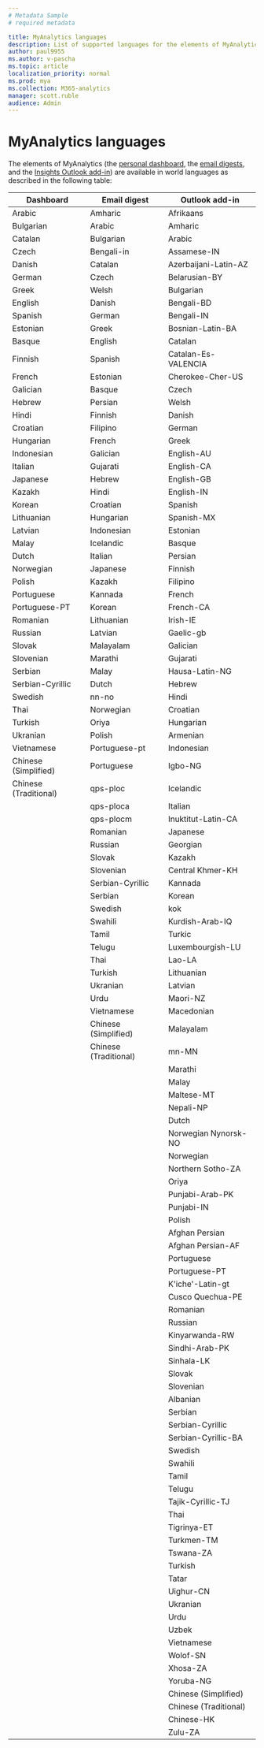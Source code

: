 ```yaml
---
# Metadata Sample
# required metadata

title: MyAnalytics languages
description: List of supported languages for the elements of MyAnalytics
author: paul9955
ms.author: v-pascha
ms.topic: article
localization_priority: normal 
ms.prod: mya
ms.collection: M365-analytics
manager: scott.ruble
audience: Admin
---
```


# MyAnalytics languages

The elements of MyAnalytics (the [personal dashboard](../use/dashboard-2.md), the [email digests](../use/email-digest-2.md), and the [Insights Outlook add-in](../use/add-in.md)) are available in world languages as described in the following table: 

  |  	Dashboard	  |  	Email digest	  |  	Outlook add-in	  |  
  |  	----	  |  	----	  |  	----	  |  
  |  	Arabic	  |  	Amharic	  |  	Afrikaans	  |  
  |  	Bulgarian	  |  	Arabic	  |  	Amharic	  |  
  |  	Catalan	  |  	Bulgarian	  |  	Arabic	  |  
  |  	Czech	  |  	Bengali-in	  |  	Assamese-IN	  |  
  |  	Danish	  |  	Catalan	  |  	Azerbaijani-Latin-AZ	  |  
  |  	German	  |  	Czech	  |  	Belarusian-BY	  |  
  |  	Greek	  |  	Welsh	  |  	Bulgarian	  |  
  |  	English	  |  	Danish	  |  	Bengali-BD	  |  
  |  	Spanish	  |  	German	  |  	Bengali-IN	  |  
  |  	Estonian	  |  	Greek	  |  	Bosnian-Latin-BA	  |  
  |  	Basque	  |  	English	  |  	Catalan	  |  
  |  	Finnish	  |  	Spanish	  |  	Catalan-Es-VALENCIA	  |  
  |  	French	  |  	Estonian	  |  	Cherokee-Cher-US	  |  
  |  	Galician	  |  	Basque	  |  	Czech	  |  
  |  	Hebrew	  |  	Persian	  |  	Welsh	  |  
  |  	Hindi	  |  	Finnish	  |  	Danish	  |  
  |  	Croatian	  |  	Filipino	  |  	German	  |  
  |  	Hungarian	  |  	French	  |  	Greek	  |  
  |  	Indonesian	  |  	Galician	  |  	English-AU	  |  
  |  	Italian	  |  	Gujarati	  |  	English-CA	  |  
  |  	Japanese	  |  	Hebrew	  |  	English-GB	  |  
  |  	Kazakh	  |  	Hindi	  |  	English-IN	  |  
  |  	Korean	  |  	Croatian	  |  	Spanish	  |  
  |  	Lithuanian	  |  	Hungarian	  |  	Spanish-MX	  |  
  |  	Latvian	  |  	Indonesian	  |  	Estonian	  |  
  |  	Malay	  |  	Icelandic	  |  	Basque	  |  
  |  	Dutch	  |  	Italian	  |  	Persian	  |  
  |  	Norwegian	  |  	Japanese	  |  	Finnish	  |  
  |  	Polish	  |  	Kazakh	  |  	Filipino	  |  
  |  	Portuguese	  |  	Kannada	  |  	French	  |  
  |  	Portuguese-PT	  |  	Korean	  |  	French-CA	  |  
  |  	Romanian	  |  	Lithuanian	  |  	Irish-IE	  |  
  |  	Russian	  |  	Latvian	  |  	Gaelic-gb	  |  
  |  	Slovak	  |  	Malayalam	  |  	Galician	  |  
  |  	Slovenian	  |  	Marathi	  |  	Gujarati	  |  
  |  	Serbian	  |  	Malay	  |  	Hausa-Latin-NG	  |  
  |  	Serbian-Cyrillic	  |  	Dutch	  |  	Hebrew	  |  
  |  	Swedish	  |  	nn-no	  |  	Hindi	  |  
  |  	Thai	  |  	Norwegian	  |  	Croatian	  |  
  |  	Turkish	  |  	Oriya	  |  	Hungarian	  |  
  |  	Ukranian	  |  	Polish	  |  	Armenian	  |  
  |  	Vietnamese	  |  	Portuguese-pt	  |  	Indonesian	  |  
  |  	Chinese (Simplified)	  |  	Portuguese	  |  	Igbo-NG	  |  
  |  	Chinese (Traditional)	  |  	qps-ploc	  |  	Icelandic	  |  
  |  		  |  	qps-ploca	  |  	Italian	  |  
  |  		  |  	qps-plocm	  |  	Inuktitut-Latin-CA	  |  
  |  		  |  	Romanian	  |  	Japanese	  |  
  |  		  |  	Russian	  |  	Georgian	  |  
  |  		  |  	Slovak	  |  	Kazakh	  |  
  |  		  |  	Slovenian	  |  	Central Khmer-KH	  |  
  |  		  |  	Serbian-Cyrillic	  |  	Kannada	  |  
  |  		  |  	Serbian	  |  	Korean	  |  
  |  		  |  	Swedish	  |  	kok	  |  
  |  		  |  	Swahili	  |  	Kurdish-Arab-IQ	  |  
  |  		  |  	Tamil	  |  	Turkic	  |  
  |  		  |  	Telugu	  |  	Luxembourgish-LU	  |  
  |  		  |  	Thai	  |  	Lao-LA	  |  
  |  		  |  	Turkish	  |  	Lithuanian	  |  
  |  		  |  	Ukranian	  |  	Latvian	  |  
  |  		  |  	Urdu	  |  	Maori-NZ	  |  
  |  		  |  	Vietnamese	  |  	Macedonian	  |  
  |  		  |  	Chinese (Simplified)	  |  	Malayalam	  |  
  |  		  |  	Chinese (Traditional)	  |  	mn-MN	  |  
  |  		  |  		  |  	Marathi	  |  
  |  		  |  		  |  	Malay	  |  
  |  		  |  		  |  	Maltese-MT	  |  
  |  		  |  		  |  	Nepali-NP	  |  
  |  		  |  		  |  	Dutch	  |  
  |  		  |  		  |  	Norwegian Nynorsk-NO	  |  
  |  		  |  		  |  	Norwegian	  |  
  |  		  |  		  |  	Northern Sotho-ZA	  |  
  |  		  |  		  |  	Oriya	  |  
  |  		  |  		  |  	Punjabi-Arab-PK	  |  
  |  		  |  		  |  	Punjabi-IN	  |  
  |  		  |  		  |  	Polish	  |  
  |  		  |  		  |  	Afghan Persian	  |  
  |  		  |  		  |  	Afghan Persian-AF	  |  
  |  		  |  		  |  	Portuguese	  |  
  |  		  |  		  |  	Portuguese-PT	  |  
  |  		  |  		  |  	K'iche'-Latin-gt	  |  
  |  		  |  		  |  	Cusco Quechua-PE	  |  
  |  		  |  		  |  	Romanian	  |  
  |  		  |  		  |  	Russian	  |  
  |  		  |  		  |  	Kinyarwanda-RW	  |  
  |  		  |  		  |  	Sindhi-Arab-PK	  |  
  |  		  |  		  |  	Sinhala-LK	  |  
  |  		  |  		  |  	Slovak	  |  
  |  		  |  		  |  	Slovenian	  |  
  |  		  |  		  |  	Albanian	  |  
  |  		  |  		  |  	Serbian	  |  
  |  		  |  		  |  	Serbian-Cyrillic	  |  
  |  		  |  		  |  	Serbian-Cyrillic-BA	  |  
  |  		  |  		  |  	Swedish	  |  
  |  		  |  		  |  	Swahili	  |  
  |  		  |  		  |  	Tamil	  |  
  |  		  |  		  |  	Telugu	  |  
  |  		  |  		  |  	Tajik-Cyrillic-TJ	  |  
  |  		  |  		  |  	Thai	  |  
  |  		  |  		  |  	Tigrinya-ET	  |  
  |  		  |  		  |  	Turkmen-TM	  |  
  |  		  |  		  |  	Tswana-ZA	  |  
  |  		  |  		  |  	Turkish	  |  
  |  		  |  		  |  	Tatar	  |  
  |  		  |  		  |  	Uighur-CN	  |  
  |  		  |  		  |  	Ukranian	  |  
  |  		  |  		  |  	Urdu	  |  
  |  		  |  		  |  	Uzbek	  |  
  |  		  |  		  |  	Vietnamese	  |  
  |  		  |  		  |  	Wolof-SN	  |  
  |  		  |  		  |  	Xhosa-ZA	  |  
  |  		  |  		  |  	Yoruba-NG	  |  
  |  		  |  		  |  	Chinese (Simplified)	  |  
  |  		  |  		  |  	Chinese (Traditional)	  |  
  |  		  |  		  |  	Chinese-HK	  |  
  |  		  |  		  |  	Zulu-ZA	  |  

<!-- ORIGINAL, WITH LANGUAGE CODES ONLY: 

  |  Dashboard	 |  Email digest  |  Insights Outlook add-in  |  
  |  ----	  |  ----	  |  ----	  |  
  |  	ar	  |  	am	  |  	af	  |  
  |  	bg	  |  	ar	  |  	am	  |  
  |  	ca	  |  	bg	  |  	ar	  |  
  |  	cs	  |  	bn-in	  |  	as-IN	  |  
  |  	da	  |  	ca	  |  	az-Latn-AZ	  |  
  |  	de	  |  	cs	  |  	be-BY	  |  
  |  	el	  |  	cy	  |  	bg	  |  
  |  	en	  |  	da	  |  	bn-BD	  |  
  |  	es	  |  	de	  |  	bn-IN	  |  
  |  	et	  |  	el	  |  	bs-Latn-BA	  |  
  |  	eu	  |  	en	  |  	ca	  |  
  |  	fi	  |  	es	  |  	ca-Es-VALENCIA	  |  
  |  	fr	  |  	et	  |  	chr-Cher-US	  |  
  |  	gl	  |  	eu	  |  	cs	  |  
  |  	he	  |  	fa	  |  	cy	  |  
  |  	hi	  |  	fi	  |  	da	  |  
  |  	hr	  |  	fil	  |  	de	  |  
  |  	hu	  |  	fr	  |  	el	  |  
  |  	id	  |  	gl	  |  	en-AU	  |  
  |  	it	  |  	gu	  |  	en-CA	  |  
  |  	ja	  |  	he	  |  	en-GB	  |  
  |  	kk	  |  	hi	  |  	en-IN	  |  
  |  	ko	  |  	hr	  |  	es	  |  
  |  	lt	  |  	hu	  |  	es-MX	  |  
  |  	lv	  |  	id	  |  	et	  |  
  |  	ms	  |  	is	  |  	eu	  |  
  |  	nl	  |  	it	  |  	fa	  |  
  |  	no	  |  	ja	  |  	fi	  |  
  |  	pl	  |  	kk	  |  	fil	  |  
  |  	pt	  |  	kn	  |  	fr	  |  
  |  	pt-PT	  |  	ko	  |  	fr-CA	  |  
  |  	ro	  |  	lt	  |  	ga-IE	  |  
  |  	ru	  |  	lv	  |  	gd-gb	  |  
  |  	sk	  |  	ml	  |  	gl	  |  
  |  	sl	  |  	mr	  |  	gu	  |  
  |  	sr	  |  	ms	  |  	ha-Latn-NG	  |  
  |  	sr-Cyrl	  |  	nl	  |  	he	  |  
  |  	sv	  |  	nn-no	  |  	hi	  |  
  |  	th	  |  	no	  |  	hr	  |  
  |  	tr	  |  	or	  |  	hu	  |  
  |  	uk	  |  	pl	  |  	hy	  |  
  |  	vi	  |  	pt-pt	  |  	id	  |  
  |  	zh-Hans	  |  	pt	  |  	ig-NG	  |  
  |  	zh-Hant	  |  	qps-ploc	  |  	is	  |  
  |  		  |  	qps-ploca	  |  	it	  |  
  |  		  |  	qps-plocm	  |  	iu-Latn-CA	  |  
  |  		  |  	ro	  |  	ja	  |  
  |  		  |  	ru	  |  	ka	  |  
  |  		  |  	sk	  |  	kk	  |  
  |  		  |  	sl	  |  	km-KH	  |  
  |  		  |  	sr-cyrl	  |  	kn	  |  
  |  		  |  	sr	  |  	ko	  |  
  |  		  |  	sv	  |  	kok	  |  
  |  		  |  	sw	  |  	ku-Arab-IQ	  |  
  |  		  |  	ta	  |  	ky	  |  
  |  		  |  	te	  |  	lb-LU	  |  
  |  		  |  	th	  |  	lo-LA	  |  
  |  		  |  	tr	  |  	lt	  |  
  |  		  |  	uk	  |  	lv	  |  
  |  		  |  	ur	  |  	mi-NZ	  |  
  |  		  |  	vi	  |  	mk	  |  
  |  		  |  	zh-hans	  |  	ml	  |  
  |  		  |  	zh-hant	  |  	mn-MN	  |  
  |  		  |  		  |  	mr	  |  
  |  		  |  		  |  	ms	  |  
  |  		  |  		  |  	mt-MT	  |  
  |  		  |  		  |  	ne-NP	  |  
  |  		  |  		  |  	nl	  |  
  |  		  |  		  |  	nn-NO	  |  
  |  		  |  		  |  	no	  |  
  |  		  |  		  |  	nso-ZA	  |  
  |  		  |  		  |  	or	  |  
  |  		  |  		  |  	pa-Arab-PK	  |  
  |  		  |  		  |  	pa-IN	  |  
  |  		  |  		  |  	pl	  |  
  |  		  |  		  |  	prs	  |  
  |  		  |  		  |  	prs-AF	  |  
  |  		  |  		  |  	pt	  |  
  |  		  |  		  |  	pt-PT	  |  
  |  		  |  		  |  	quc-Latn-gt	  |  
  |  		  |  		  |  	quz-PE	  |  
  |  		  |  		  |  	ro	  |  
  |  		  |  		  |  	ru	  |  
  |  		  |  		  |  	rw-RW	  |  
  |  		  |  		  |  	sd-Arab-PK	  |  
  |  		  |  		  |  	si-LK	  |  
  |  		  |  		  |  	sk	  |  
  |  		  |  		  |  	sl	  |  
  |  		  |  		  |  	sq	  |  
  |  		  |  		  |  	sr	  |  
  |  		  |  		  |  	sr-Cyrl	  |  
  |  		  |  		  |  	sr-Cyrl-BA	  |  
  |  		  |  		  |  	sv	  |  
  |  		  |  		  |  	sw	  |  
  |  		  |  		  |  	ta	  |  
  |  		  |  		  |  	te	  |  
  |  		  |  		  |  	tg-Cyrl-TJ	  |  
  |  		  |  		  |  	th	  |  
  |  		  |  		  |  	ti-ET	  |  
  |  		  |  		  |  	tk-TM	  |  
  |  		  |  		  |  	tn-ZA	  |  
  |  		  |  		  |  	tr	  |  
  |  		  |  		  |  	tt	  |  
  |  		  |  		  |  	ug-CN	  |  
  |  		  |  		  |  	uk	  |  
  |  		  |  		  |  	ur	  |  
  |  		  |  		  |  	uz	  |  
  |  		  |  		  |  	vi	  |  
  |  		  |  		  |  	wo-SN	  |  
  |  		  |  		  |  	xh-ZA	  |  
  |  		  |  		  |  	yo-NG	  |  
  |  		  |  		  |  	zh-Hans	  |  
  |  		  |  		  |  	zh-Hant	  |  
  |  		  |  		  |  	zh-HK	  |  
  |  		  |  		  |  	zu-ZA	  |  

-->